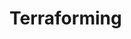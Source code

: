 # Terraforming

<figure><img src="../.gitbook/assets/terraforming0.png" alt=""><figcaption></figcaption></figure>

<figure><img src="../.gitbook/assets/terraforming1.png" alt=""><figcaption></figcaption></figure>

<figure><img src="../.gitbook/assets/terraforming2.png" alt=""><figcaption></figcaption></figure>

<figure><img src="../.gitbook/assets/terraforming3.png" alt=""><figcaption></figcaption></figure>

<figure><img src="../.gitbook/assets/terraforming4.png" alt=""><figcaption></figcaption></figure>

<figure><img src="../.gitbook/assets/terraforming5.png" alt=""><figcaption></figcaption></figure>

<figure><img src="../.gitbook/assets/terraforming6.png" alt=""><figcaption></figcaption></figure>

<figure><img src="../.gitbook/assets/terraforming7.png" alt=""><figcaption></figcaption></figure>

<figure><img src="../.gitbook/assets/terraforming8.png" alt=""><figcaption></figcaption></figure>

<figure><img src="../.gitbook/assets/terraforming9.png" alt=""><figcaption></figcaption></figure>

<figure><img src="../.gitbook/assets/terraforming10.png" alt=""><figcaption></figcaption></figure>

<figure><img src="../.gitbook/assets/terraforming11.png" alt=""><figcaption></figcaption></figure>

<figure><img src="../.gitbook/assets/terraforming12.png" alt=""><figcaption></figcaption></figure>

<figure><img src="../.gitbook/assets/terraforming13.png" alt=""><figcaption></figcaption></figure>

<figure><img src="../.gitbook/assets/terraforming14.png" alt=""><figcaption></figcaption></figure>

<figure><img src="../.gitbook/assets/terraforming15.png" alt=""><figcaption></figcaption></figure>

<figure><img src="../.gitbook/assets/terraforming16.png" alt=""><figcaption></figcaption></figure>

<figure><img src="../.gitbook/assets/terraforming17.png" alt=""><figcaption></figcaption></figure>

<figure><img src="../.gitbook/assets/terraforming18.png" alt=""><figcaption></figcaption></figure>

<figure><img src="../.gitbook/assets/terraforming19.png" alt=""><figcaption></figcaption></figure>

